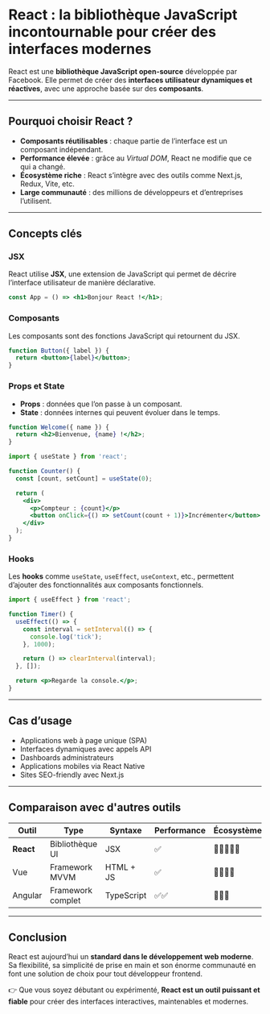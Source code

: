 # React : la bibliothèque JavaScript incontournable pour créer des interfaces modernes

React est une **bibliothèque JavaScript open-source** développée par Facebook. Elle permet de créer des **interfaces utilisateur dynamiques et réactives**, avec une approche basée sur des **composants**.

---

## Pourquoi choisir React ?

- **Composants réutilisables** : chaque partie de l’interface est un composant indépendant.
- **Performance élevée** : grâce au _Virtual DOM_, React ne modifie que ce qui a changé.
- **Écosystème riche** : React s’intègre avec des outils comme Next.js, Redux, Vite, etc.
- **Large communauté** : des millions de développeurs et d’entreprises l’utilisent.

---

## Concepts clés

### JSX

React utilise **JSX**, une extension de JavaScript qui permet de décrire l’interface utilisateur de manière déclarative.

```jsx
const App = () => <h1>Bonjour React !</h1>;
```

### Composants

Les composants sont des fonctions JavaScript qui retournent du JSX.

```jsx
function Button({ label }) {
  return <button>{label}</button>;
}
```

### Props et State

- **Props** : données que l’on passe à un composant.
- **State** : données internes qui peuvent évoluer dans le temps.

```jsx
function Welcome({ name }) {
  return <h2>Bienvenue, {name} !</h2>;
}
```

```jsx
import { useState } from 'react';

function Counter() {
  const [count, setCount] = useState(0);

  return (
    <div>
      <p>Compteur : {count}</p>
      <button onClick={() => setCount(count + 1)}>Incrémenter</button>
    </div>
  );
}
```

### Hooks

Les **hooks** comme `useState`, `useEffect`, `useContext`, etc., permettent d’ajouter des fonctionnalités aux composants fonctionnels.

```jsx
import { useEffect } from 'react';

function Timer() {
  useEffect(() => {
    const interval = setInterval(() => {
      console.log('tick');
    }, 1000);

    return () => clearInterval(interval);
  }, []);

  return <p>Regarde la console.</p>;
}
```

---

## Cas d’usage

- Applications web à page unique (SPA)
- Interfaces dynamiques avec appels API
- Dashboards administrateurs
- Applications mobiles via React Native
- Sites SEO-friendly avec Next.js

---

## Comparaison avec d'autres outils

| Outil     | Type              | Syntaxe     | Performance | Écosystème     |
|-----------|-------------------|-------------|-------------|----------------|
| **React** | Bibliothèque UI   | JSX         | ✅          | 🌟🌟🌟🌟🌟 |
| Vue       | Framework MVVM    | HTML + JS   | ✅          | 🌟🌟🌟🌟     |
| Angular   | Framework complet | TypeScript  | ✅✅        | 🌟🌟🌟       |

---

## Conclusion

React est aujourd’hui un **standard dans le développement web moderne**.  
Sa flexibilité, sa simplicité de prise en main et son énorme communauté en font une solution de choix pour tout développeur frontend.

👉 Que vous soyez débutant ou expérimenté, **React est un outil puissant et fiable** pour créer des interfaces interactives, maintenables et modernes.